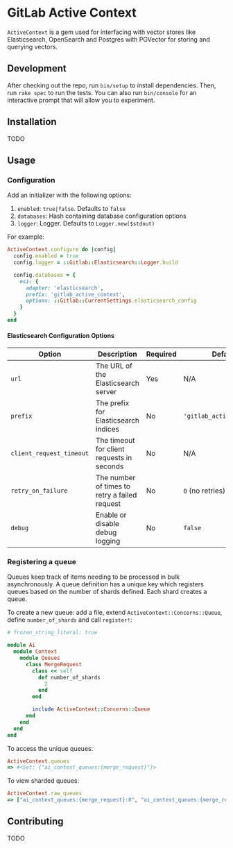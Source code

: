# GitLab Active Context

`ActiveContext` is a gem used for interfacing with vector stores like Elasticsearch, OpenSearch and Postgres with PGVector for storing and querying vectors.

## Development

After checking out the repo, run `bin/setup` to install dependencies. Then, run `rake spec` to run the tests. You can also run `bin/console` for an interactive prompt that will allow you to experiment.

## Installation

TODO

## Usage

### Configuration

Add an initializer with the following options:

1. `enabled`: `true|false`. Defaults to `false`
1. `databases`: Hash containing database configuration options
1. `logger`: Logger. Defaults to `Logger.new($stdout)`

For example:

```ruby
ActiveContext.configure do |config|
  config.enabled = true
  config.logger = ::Gitlab::Elasticsearch::Logger.build

  config.databases = {
    es1: {
      adapter: 'elasticsearch',
      prefix: 'gitlab_active_context',
      options: ::Gitlab::CurrentSettings.elasticsearch_config
    }
  }
end
```

#### Elasticsearch Configuration Options

| Option | Description | Required | Default | Example |
|--------|-------------|----------|---------|---------|
| `url` | The URL of the Elasticsearch server | Yes | N/A | `'http://localhost:9200'` |
| `prefix` | The prefix for Elasticsearch indices | No | `'gitlab_active_context'` | `'my_custom_prefix'` |
| `client_request_timeout` | The timeout for client requests in seconds | No | N/A | `60` |
| `retry_on_failure` | The number of times to retry a failed request | No | `0` (no retries) | `3` |
| `debug` | Enable or disable debug logging | No | `false` | `true` |

### Registering a queue

Queues keep track of items needing to be processed in bulk asynchronously. A queue definition has a unique key which registers queues based on the number of shards defined. Each shard creates a queue.

To create a new queue: add a file, extend `ActiveContext::Concerns::Queue`, define `number_of_shards` and call `register!`:

```ruby
# frozen_string_literal: true

module Ai
  module Context
    module Queues
      class MergeRequest
        class << self
          def number_of_shards
            2
          end
        end

        include ActiveContext::Concerns::Queue
      end
    end
  end
end
```

To access the unique queues:

```ruby
ActiveContext.queues
=> #<Set: {"ai_context_queues:{merge_request}"}>
```

To view sharded queues:

```ruby
ActiveContext.raw_queues
=> ["ai_context_queues:{merge_request}:0", "ai_context_queues:{merge_request}:1"]
```

## Contributing

TODO
